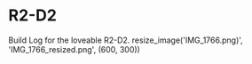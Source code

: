 # R2-D2
Build Log for the loveable R2-D2.
resize_image('IMG_1766.png)', 'IMG_1766_resized.png', (600, 300))
